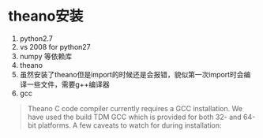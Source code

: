 # theano安装

1. python2.7
2. vs 2008 for python27
3. numpy 等依赖库
4. theano
5. 虽然安装了theano但是import的时候还是会报错，貌似第一次import时会编译一些文件，需要g++编译器
6. gcc
> Theano C code compiler currently requires a GCC installation. We have used the build TDM GCC which is provided for both 32- and 64-bit platforms. A few caveats to watch for during installation:
